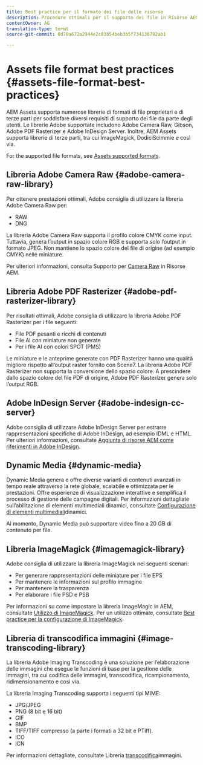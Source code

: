 ```yaml
---
title: Best practice per il formato dei file delle risorse
description: Procedure ottimali per il supporto dei file in Risorse AEM.
contentOwner: AG
translation-type: tm+mt
source-git-commit: 0d70a672a2944e2c03b54beb3b5f734136792ab1

---
```



# Assets file format best practices {#assets-file-format-best-practices}

AEM Assets supporta numerose librerie di formati di file proprietari e di terze parti per soddisfare diversi requisiti di supporto dei file da parte degli utenti. Le librerie Adobe supportate includono Adobe Camera Raw, Gibson, Adobe PDF Rasterizer e Adobe InDesign Server. Inoltre, AEM Assets supporta librerie di terze parti, tra cui ImageMagick, DodiciScimmie e così via.

For the supported file formats, see [Assets supported formats](assets-formats.md).

## Libreria Adobe Camera Raw {#adobe-camera-raw-library}

Per ottenere prestazioni ottimali, Adobe consiglia di utilizzare la libreria Adobe Camera Raw per:

* RAW
* DNG

La libreria Adobe Camera Raw supporta il profilo colore CMYK come input. Tuttavia, genera l’output in spazio colore RGB e supporta solo l’output in formato JPEG. Non mantiene lo spazio colore del file di origine (ad esempio CMYK) nelle miniature.

Per ulteriori informazioni, consulta Supporto per [Camera Raw](camera-raw.md) in Risorse AEM.

## Libreria Adobe PDF Rasterizer {#adobe-pdf-rasterizer-library}

Per risultati ottimali, Adobe consiglia di utilizzare la libreria Adobe PDF Rasterizer per i file seguenti:

* File PDF pesanti e ricchi di contenuti
* File AI con miniature non generate
* Per i file AI con colori SPOT (PMS)

Le miniature e le anteprime generate con PDF Rasterizer hanno una qualità migliore rispetto all’output raster fornito con Scene7. La libreria Adobe PDF Rasterizer non supporta la conversione dello spazio colore. A prescindere dallo spazio colore del file PDF di origine, Adobe PDF Rasterizer genera solo l’output RGB.

## Adobe InDesign Server {#adobe-indesign-cc-server}

Adobe consiglia di utilizzare Adobe InDesign Server per estrarre rappresentazioni specifiche di Adobe InDesign, ad esempio IDML e HTML. Per ulteriori informazioni, consultate [Aggiunta di risorse AEM come riferimenti in Adobe InDesign](managing-linked-subassets.md#add-aem-assets-as-references-in-adobe-indesign).

## Dynamic Media  {#dynamic-media}

Dynamic Media genera e offre diverse varianti di contenuti avanzati in tempo reale attraverso la rete globale, scalabile e ottimizzata per le prestazioni. Offre esperienze di visualizzazione interattive e semplifica il processo di gestione delle campagne digitali. Per informazioni dettagliate sull’abilitazione di elementi multimediali dinamici, consultate [Configurazione di elementi multimediali](config-dynamic.md)dinamici.

Al momento, Dynamic Media può supportare video fino a 20 GB di contenuto per file.

## Libreria ImageMagick {#imagemagick-library}

Adobe consiglia di utilizzare la libreria ImageMagick nei seguenti scenari:

* Per generare rappresentazioni delle miniature per i file EPS
* Per mantenere le informazioni sul profilo immagine
* Per mantenere la trasparenza
* Per elaborare i file PSD e PSB

Per informazioni su come impostare la libreria ImageMagic in AEM, consultate [Utilizzo di ImageMagick](media-handlers.md#an-example-using-imagemagick). Per un utilizzo ottimale, consultate [Best practice per la configurazione di ImageMagick](best-practices-for-imagemagick.md).

## Libreria di transcodifica immagini {#image-transcoding-library}

La libreria Adobe Imaging Transcoding è una soluzione per l’elaborazione delle immagini che esegue le funzioni di base per la gestione delle immagini, tra cui codifica delle immagini, transcodifica, ricampionamento, ridimensionamento e così via.

La libreria Imaging Transcoding supporta i seguenti tipi MIME:

* JPG/JPEG
* PNG (8 bit e 16 bit)
* GIF
* BMP
* TIFF/TIFF compresso (a parte i formati a 32 bit e PTiff).
* ICO
* ICN

Per informazioni dettagliate, consultate Libreria [transcodifica](imaging-transcoding-library.md)immagini.
